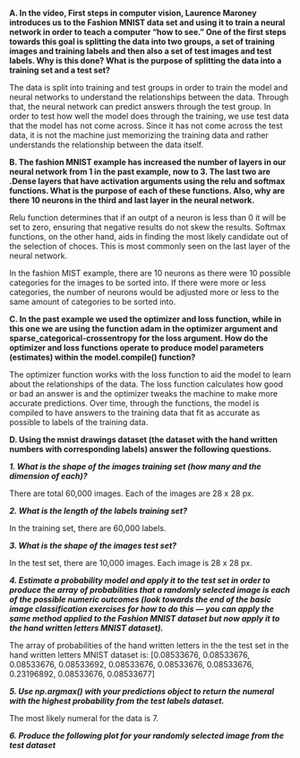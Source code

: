 **A. In the video, First steps in computer vision, Laurence Maroney introduces us to the Fashion MNIST data set and using it to train a neural network in order to teach a computer “how to see.”  One of the first steps towards this goal is splitting the data into two groups, a set of training images and training labels and then also a set of test images and test labels.  Why is this done?  What is the purpose of splitting the data into a training set and a test set?**

The data is split into training and test groups in order to train the model and neural networks to understand the relationships between the data. Through that, the neural network can predict answers through the test group. In order to test how well the model does through the training, we use test data that the model has not come across. Since it has not come across the test data, it is not the machine just memorizing the training data and rather understands the relationship between the data itself.

**B. The fashion MNIST example has increased the number of layers in our neural network from 1 in the past example, now to 3.  The last two are .Dense layers that have activation arguments using the relu and softmax functions.  What is the purpose of each of these functions.  Also, why are there 10 neurons in the third and last layer in the neural network.**

Relu function determines that if an outpt of a neuron is less than 0 it will be set to zero, ensuring that negative results do not skew the results. Softmax functions, on the other hand, aids in finding the most likely candidate out of the selection of choces. This is most commonly seen on the last layer of the neural network.

In the fashion MIST example, there are 10 neurons as there were 10 possible categories for the images to be sorted into. If there were more or less categories, the number of neurons would be adjusted more or less to the same amount of categories to be sorted into.

**C. In the past example we used the optimizer and loss function, while in this one we are using the function adam in the optimizer argument and sparse_categorical-crossentropy for the loss argument.  How do the optimizer and loss functions operate to produce model parameters (estimates) within the model.compile() function?**

The optimizer function works with the loss function to aid the model to learn about the relationships of the data. The loss function calculates how good or bad an answer is and the optimizer tweaks the machine to make more accurate predictions. Over time, through the functions, the model is compiled to have answers to the training data that fit as accurate as possible to labels of the training data.

**D. Using the mnist drawings dataset (the dataset with the hand written numbers with corresponding labels) answer the following questions.**

***1. What is the shape of the images training set (how many and the dimension of each)?***

There are total 60,000 images. Each of the images are 28 x 28 px.

***2. What is the length of the labels training set?***

In the training set, there are 60,000 labels.

***3. What is the shape of the images test set?***

In the test set, there are 10,000 images. Each image is 28 x 28 px.

***4. Estimate a probability model and apply it to the test set in order to produce the array of probabilities that a randomly selected image is each of the possible numeric outcomes (look towards the end of the basic image classification exercises for how to do this — you can apply the same method applied to the Fashion MNIST dataset but now apply it to the hand written letters MNIST dataset).***

The array of probabilities of the hand written letters in the the test set in the hand written letters MNIST dataset is: [0.08533676, 0.08533676, 0.08533676, 0.08533692, 0.08533676, 0.08533676, 0.08533676, 0.23196892, 0.08533676, 0.08533677]

***5. Use np.argmax() with your predictions object to return the numeral with the highest probability from the test labels dataset.***

The most likely numeral for the data is 7.

***6. Produce the following plot for your randomly selected image from the test dataset***
